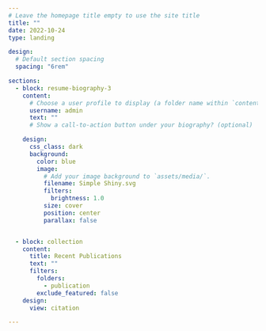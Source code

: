 ```yaml
---
# Leave the homepage title empty to use the site title
title: ""
date: 2022-10-24
type: landing

design:
  # Default section spacing
  spacing: "6rem"

sections:
  - block: resume-biography-3
    content:
      # Choose a user profile to display (a folder name within `content/authors/`)
      username: admin
      text: ""
      # Show a call-to-action button under your biography? (optional)

    design:
      css_class: dark
      background:
        color: blue
        image:
          # Add your image background to `assets/media/`.
          filename: Simple Shiny.svg
          filters:
            brightness: 1.0
          size: cover
          position: center
          parallax: false


  - block: collection
    content:
      title: Recent Publications
      text: ""
      filters:
        folders:
          - publication
        exclude_featured: false
    design:
      view: citation

---
```

